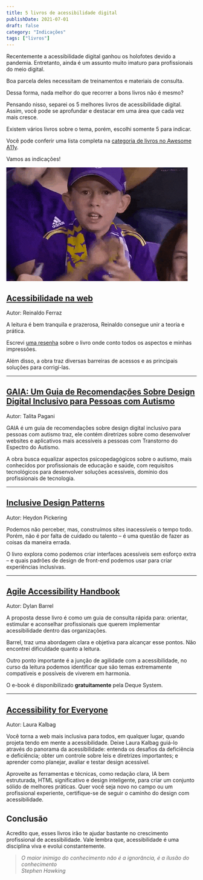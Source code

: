 ```yaml
---
title: 5 livros de acessibilidade digital
publishDate: 2021-07-01
draft: false
category: "Indicações"
tags: ["livros"]
---
```


Recentemente a acessibilidade digital ganhou os holofotes devido a pandemia. Entretanto, ainda é um assunto muito imaturo para profissionais do meio digital.

Boa parcela deles necessitam de treinamentos e materiais de consulta.

Dessa forma, nada melhor do que recorrer a bons livros não é mesmo?

Pensando nisso, separei os 5 melhores livros de acessibilidade digital. Assim, você pode se aprofundar e destacar em uma área que cada vez mais cresce.

Existem vários livros sobre o tema, porém, escolhi somente 5 para indicar.

Você pode conferir uma lista completa na [categoria de livros no Awesome A11y](https://github.com/brunopulis/awesome-a11y/blob/main/topics/books.md).

Vamos as indicações!

![Garoto comemorando na arquibancada de um time de futebol. Ele está vestido com uma blusa azul e boné. Gesticula com as mãos vibrando e dizendo &quot;Sim, vamos lá&quot;](images/giphy.gif)

## [Acessibilidade na web](https://amzn.to/3MlXvVo)

Autor: Reinaldo Ferraz

A leitura é bem tranquila e prazerosa, Reinaldo consegue unir a teoria e prática.

Escrevi [uma resenha](https://brunopulis.com/acessibilidade-web/) sobre o livro onde conto todos os aspectos e minhas impressões.

Além disso, a obra traz diversas barreiras de acessos e as principais soluções para corrigí-las.

* * *

## [GAIA: Um Guia de Recomendações Sobre Design Digital Inclusivo para Pessoas com Autismo](https://amzn.to/3rOOZFb)

Autor: Talita Pagani

GAIA é um guia de recomendações sobre design digital inclusivo para pessoas com autismo traz, ele contém diretrizes sobre como desenvolver websites e aplicativos mais acessíveis a pessoas com Transtorno do Espectro do Autismo.

A obra busca equalizar aspectos psicopedagógicos sobre o autismo, mais conhecidos por profissionais de educação e saúde, com requisitos tecnológicos para desenvolver soluções acessíveis, domínio dos profissionais de tecnologia.

* * *

## [Inclusive Design Patterns](https://amzn.to/3rMryfG)

Autor: Heydon Pickering

Podemos não perceber, mas, construímos sites inacessíveis o tempo todo. Porém, não é por falta de cuidado ou talento – é uma questão de fazer as coisas da maneira errada.

O livro explora como podemos criar interfaces acessíveis sem esforço extra – e quais padrões de design de front-end podemos usar para criar experiências inclusivas.

* * *

## [Agile Accessibility Handbook](https://accessibility.deque.com/agile-accessibility-handbook)

Autor: Dylan Barrel

A proposta desse livro é como um guia de consulta rápida para: orientar, estimular e aconselhar profissionais que querem implementar acessibilidade dentro das organizações.

Barrel, traz uma abordagem clara e objetiva para alcançar esse pontos. Não encontrei dificuldade quanto a leitura.

Outro ponto importante é a junção de agilidade com a acessibilidade, no curso da leitura podemos identificar que são temas extremamente compatíveis e possíveis de viverem em harmonia.

O e-book é disponibilizado **gratuitamente** pela Deque System.

* * *

## [Accessibility for Everyone](https://amzn.to/3TflZBV)

Autor: Laura Kalbag

Você torna a web mais inclusiva para todos, em qualquer lugar, quando projeta tendo em mente a acessibilidade. Deixe Laura Kalbag guiá-lo através do panorama da acessibilidade: entenda os desafios da deficiência e deficiência; obter um controle sobre leis e diretrizes importantes; e aprender como planejar, avaliar e testar design acessível.

Aproveite as ferramentas e técnicas, como redação clara, IA bem estruturada, HTML significativo e design inteligente, para criar um conjunto sólido de melhores práticas. Quer você seja novo no campo ou um profissional experiente, certifique-se de seguir o caminho do design com acessibilidade.

## Conclusão

Acredito que, esses livros irão te ajudar bastante no crescimento profissional de acessibilidade. Vale lembra que, acessibilidade é uma disciplina viva e evolui constantemente.

> <cite>O maior inimigo do conhecimento não é a ignorância, é a ilusão do conhecimento<br>Stephen Hawking</cite>